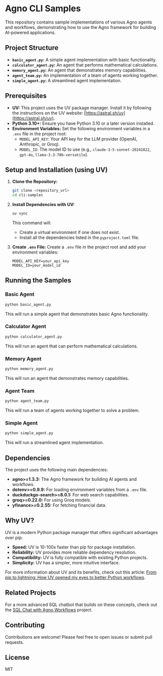 # Agno CLI Samples

This repository contains sample implementations of various Agno agents and workflows, demonstrating how to use the Agno framework for building AI-powered applications.

## Project Structure

* **`basic_agent.py`:** A simple agent implementation with basic functionality.
* **`calculator_agent.py`:** An agent that performs mathematical calculations.
* **`memory_agent.py`:** An agent that demonstrates memory capabilities.
* **`agent_team.py`:** An implementation of a team of agents working together.
* **`simple_agent.py`:** A streamlined agent implementation.

## Prerequisites

* **UV:** This project uses the UV package manager. Install it by following the instructions on the UV website: [https://astral.sh/uv](https://astral.sh/uv).
* **Python 3.10+:** Ensure you have Python 3.10 or a later version installed.
* **Environment Variables:** Set the following environment variables in a `.env` file in the project root:
  * `MODEL_API_KEY`: Your API key for the LLM provider (OpenAI, Anthropic, or Groq).
  * `MODEL_ID`: The model ID to use (e.g., `claude-3-5-sonnet-20241022`, `gpt-4o`, `llama-3.3-70b-versatile`).

## Setup and Installation (using UV)

1. **Clone the Repository:**
   ```bash
   git clone <repository_url>
   cd cli-samples
   ```

2. **Install Dependencies with UV:**
   ```bash
   uv sync
   ```
   This command will:
   * Create a virtual environment if one does not exist.
   * Install all the dependencies listed in the `pyproject.toml` file.

3. **Create `.env` File:**
   Create a `.env` file in the project root and add your environment variables:
   ```
   MODEL_API_KEY=your_api_key
   MODEL_ID=your_model_id
   ```

## Running the Samples

### Basic Agent

```bash
python basic_agent.py
```

This will run a simple agent that demonstrates basic Agno functionality.

### Calculator Agent

```bash
python calculator_agent.py
```

This will run an agent that can perform mathematical calculations.

### Memory Agent

```bash
python memory_agent.py
```

This will run an agent that demonstrates memory capabilities.

### Agent Team

```bash
python agent_team.py
```

This will run a team of agents working together to solve a problem.

### Simple Agent

```bash
python simple_agent.py
```

This will run a streamlined agent implementation.

## Dependencies

The project uses the following main dependencies:

* **agno>=1.3.3:** The Agno framework for building AI agents and workflows.
* **dotenv>=0.9.9:** For loading environment variables from a `.env` file.
* **duckduckgo-search>=8.0.1:** For web search capabilities.
* **groq>=0.22.0:** For using Groq models.
* **yfinance>=0.2.55:** For fetching financial data.

## Why UV?

UV is a modern Python package manager that offers significant advantages over pip:

* **Speed:** UV is 10-100x faster than pip for package installation.
* **Reliability:** UV provides more reliable dependency resolution.
* **Compatibility:** UV is fully compatible with existing Python projects.
* **Simplicity:** UV has a simpler, more intuitive interface.

For more information about UV and its benefits, check out this article: [From pip to lightning: How UV opened my eyes to better Python workflows](https://medium.com/@viveksinghpathania/from-pip-to-lightning-how-uv-opened-my-eyes-to-better-python-workflows-dfa50e8a5893).

## Related Projects

For a more advanced SQL chatbot that builds on these concepts, check out the [SQL Chat with Agno Workflows](https://github.com/vivekpathania/Agno-Session/tree/main/sql-chat) project.

## Contributing

Contributions are welcome! Please feel free to open issues or submit pull requests.

## License

MIT
